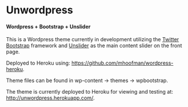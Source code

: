 <h1>Unwordpress</h1>

<h4>Wordpress + Bootstrap + Unslider</h4>

This is a Wordpress theme currently in development utilizing the <a href="http://getbootstrap.com/2.3.2/index.html">Twitter Bootstrap</a> framework and <a href="http://unslider.com/">Unslider</a> as the main content slider on the front page. 

Deployed to Heroku using: https://github.com/mhoofman/wordpress-heroku.

Theme files can be found in wp-content -> themes -> wpbootstrap.

The theme is currently deployed to Heroku for viewing and testing at: http://unwordpress.herokuapp.com/.

